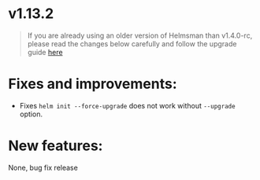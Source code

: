 # v1.13.2

> If you are already using an older version of Helmsman than v1.4.0-rc, please read the changes below carefully and follow the upgrade guide [here](docs/migrating_to_v1.4.0-rc.md)

# Fixes and improvements:
- Fixes `helm init --force-upgrade` does not work without `--upgrade` option.

# New features:
None, bug fix release
